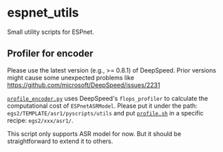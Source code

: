 # espnet_utils
Small utility scripts for ESPnet.

## Profiler for encoder

Please use the latest version (e.g., >= 0.8.1) of DeepSpeed. Prior versions might cause some unexpected problems like https://github.com/microsoft/DeepSpeed/issues/2231

[`profile_encoder.py`](profile_encoder.py) uses DeepSpeed's `flops_profiler` to calculate the computational cost of `ESPnetASRModel`. Please put it under the path: `egs2/TEMPLATE/asr1/pyscripts/utils` and put [`profile.sh`](profile.sh) in a specific recipe: `egs2/xxx/asr1/`.

This script only supports ASR model for now. But it should be straightforward to extend it to others.
